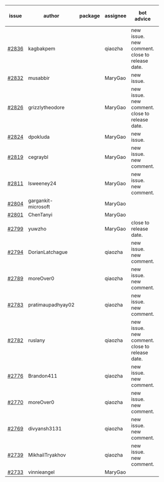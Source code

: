 | issue | author | package | assignee | bot advice | created date of issue | target release date | date from target |
| ------ | ------ | ------ | ------ | ------ | ------ | ------ | :-----: |
| [#2836](https://github.com/Azure/sdk-release-request/issues/2836) | kagbakpem |  | qiaozha | new issue. new comment. close to release date.  | 05-23 | 05-25 | 0 |
| [#2832](https://github.com/Azure/sdk-release-request/issues/2832) | musabbir |  | MaryGao | new issue. | 05-19 | 06-02 |  |
| [#2826](https://github.com/Azure/sdk-release-request/issues/2826) | grizzlytheodore |  | MaryGao | new issue. new comment. close to release date.  | 05-19 | 05-24 | -1 |
| [#2824](https://github.com/Azure/sdk-release-request/issues/2824) | dpokluda |  | MaryGao | new issue. | 05-18 | 05-31 |  |
| [#2819](https://github.com/Azure/sdk-release-request/issues/2819) | cegraybl |  | MaryGao | new issue. new comment. | 05-17 | 05-31 |  |
| [#2811](https://github.com/Azure/sdk-release-request/issues/2811) | lsweeney24 |  | MaryGao | new issue. new comment. | 05-16 | 05-30 |  |
| [#2804](https://github.com/Azure/sdk-release-request/issues/2804) | gargankit-microsoft |  | MaryGao |  | 05-16 | 06-15 |  |
| [#2801](https://github.com/Azure/sdk-release-request/issues/2801) | ChenTanyi |  | MaryGao |  | 05-16 | 05-19 |  |
| [#2799](https://github.com/Azure/sdk-release-request/issues/2799) | yuwzho |  | MaryGao | close to release date.  | 05-16 | 05-23 | -2 |
| [#2794](https://github.com/Azure/sdk-release-request/issues/2794) | DorianLatchague |  | qiaozha | new issue. new comment. | 05-12 | 05-16 |  |
| [#2789](https://github.com/Azure/sdk-release-request/issues/2789) | moreOver0 |  | qiaozha | new issue. new comment. | 05-12 | 05-19 |  |
| [#2783](https://github.com/Azure/sdk-release-request/issues/2783) | pratimaupadhyay02 |  | qiaozha | new issue. new comment. | 05-12 | 05-16 |  |
| [#2782](https://github.com/Azure/sdk-release-request/issues/2782) | ruslany |  | qiaozha | new issue. new comment. close to release date.  | 05-12 | 05-24 | -1 |
| [#2776](https://github.com/Azure/sdk-release-request/issues/2776) | Brandon411 |  | qiaozha | new issue. new comment. | 05-11 | 05-13 |  |
| [#2770](https://github.com/Azure/sdk-release-request/issues/2770) | moreOver0 |  | qiaozha | new issue. new comment. | 05-10 | 05-17 |  |
| [#2769](https://github.com/Azure/sdk-release-request/issues/2769) | divyansh3131 |  | qiaozha | new issue. new comment. | 05-10 | 06-07 |  |
| [#2739](https://github.com/Azure/sdk-release-request/issues/2739) | MikhailTryakhov |  | qiaozha | new issue. new comment. | 04-25 | 05-02 |  |
| [#2733](https://github.com/Azure/sdk-release-request/issues/2733) | vinnieangel |  | MaryGao |  | 04-21 | 05-05 |  |
